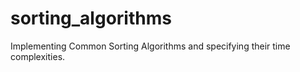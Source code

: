 # sorting_algorithms
Implementing Common Sorting Algorithms and specifying their time complexities.

